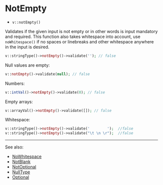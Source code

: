 # NotEmpty

- `v::notEmpty()`

Validates if the given input is not empty or in other words is input mandatory and
required. This function also takes whitespace into account, use `noWhitespace()`
if no spaces or linebreaks and other whitespace anywhere in the input is desired.

```php
v::stringType()->notEmpty()->validate(''); // false
```

Null values are empty:

```php
v::notEmpty()->validate(null); // false
```

Numbers:

```php
v::intVal()->notEmpty()->validate(0); // false
```

Empty arrays:

```php
v::arrayVal()->notEmpty()->validate([]); // false
```

Whitespace:

```php
v::stringType()->notEmpty()->validate('        ');  //false
v::stringType()->notEmpty()->validate("\t \n \r");  //false
```

***
See also:

  * [NoWhitespace](NoWhitespace.md)
  * [NotBlank](NotBlank.md)
  * [NotOptional](NotOptional.md)
  * [NullType](NullType.md)
  * [Optional](Optional.md)
